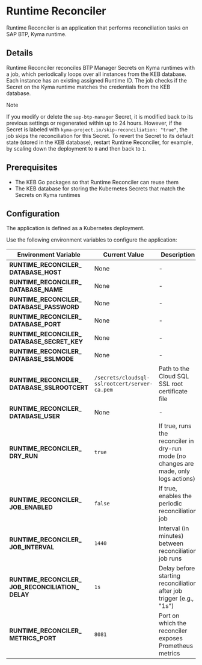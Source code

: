 # Runtime Reconciler

Runtime Reconciler is an application that performs reconciliation tasks on SAP BTP, Kyma runtime.

## Details

Runtime Reconciler reconciles BTP Manager Secrets on Kyma runtimes with a job, 
which periodically loops over all instances from the KEB database. Each instance has an existing assigned Runtime ID. 
The job checks if the Secret on the Kyma runtime matches the credentials from the KEB database.

> [!NOTE] 
> If you modify or delete the `sap-btp-manager` Secret, it is modified back to its previous settings or regenerated within up to 24 hours. However, if the Secret is labeled with `kyma-project.io/skip-reconciliation: "true"`, the job skips the reconciliation for this Secret.
> To revert the Secret to its default state (stored in the KEB database), restart Runtime Reconciler, for example, by scaling down the deployment to `0` and then back to `1`.

## Prerequisites

* The KEB Go packages so that Runtime Reconciler can reuse them
* The KEB database for storing the Kubernetes Secrets that match the Secrets on Kyma runtimes

## Configuration

The application is defined as a Kubernetes deployment.

Use the following environment variables to configure the application:

| Environment Variable | Current Value | Description |
|---------------------|------------------------------|---------------------------------------------------------------|
| **RUNTIME_RECONCILER_&#x200b;DATABASE_HOST** | None | - |
| **RUNTIME_RECONCILER_&#x200b;DATABASE_NAME** | None | - |
| **RUNTIME_RECONCILER_&#x200b;DATABASE_PASSWORD** | None | - |
| **RUNTIME_RECONCILER_&#x200b;DATABASE_PORT** | None | - |
| **RUNTIME_RECONCILER_&#x200b;DATABASE_SECRET_KEY** | None | - |
| **RUNTIME_RECONCILER_&#x200b;DATABASE_SSLMODE** | None | - |
| **RUNTIME_RECONCILER_&#x200b;DATABASE_SSLROOTCERT** | <code>/secrets/cloudsql-sslrootcert/server-ca.pem</code> | Path to the Cloud SQL SSL root certificate file |
| **RUNTIME_RECONCILER_&#x200b;DATABASE_USER** | None | - |
| **RUNTIME_RECONCILER_&#x200b;DRY_RUN** | <code>true</code> | If true, runs the reconciler in dry-run mode (no changes are made, only logs actions) |
| **RUNTIME_RECONCILER_&#x200b;JOB_ENABLED** | <code>false</code> | If true, enables the periodic reconciliation job |
| **RUNTIME_RECONCILER_&#x200b;JOB_INTERVAL** | <code>1440</code> | Interval (in minutes) between reconciliation job runs |
| **RUNTIME_RECONCILER_&#x200b;JOB_RECONCILIATION_&#x200b;DELAY** | <code>1s</code> | Delay before starting reconciliation after job trigger (e.g., "1s") |
| **RUNTIME_RECONCILER_&#x200b;METRICS_PORT** | <code>8081</code> | Port on which the reconciler exposes Prometheus metrics |
